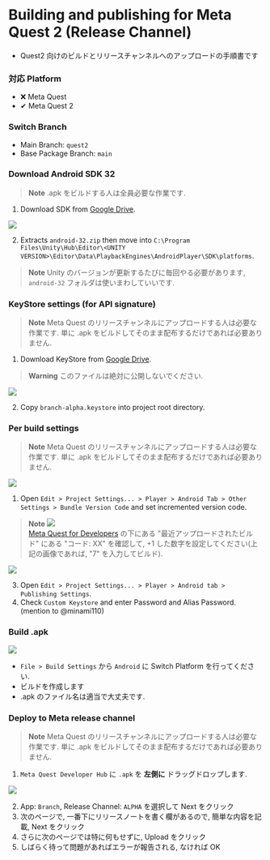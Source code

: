 ﻿# Building and publishing for Meta Quest 2 (Release Channel)

- Quest2 向けのビルドとリリースチャンネルへのアップロードの手順書です

### 対応 Platform
- ❌ Meta Quest
- ✔ Meta Quest 2

### Switch Branch
- Main Branch: `quest2`
- Base Package Branch: `main`

### Download Android SDK 32

> **Note**
> .apk をビルドする人は全員必要な作業です.

1. Download SDK from [Google Drive](https://drive.google.com/drive/u/1/folders/1veY9o9A6R2ql1FwOFO0pbo8SLrUwEYwu).

![](https://i.gyazo.com/aaf7c3f09c0c983580703fef5ee969ed.png)

2. Extracts `android-32.zip` then move
   into `C:\Program Files\Unity\Hub\Editor\<UNITY VERSION>\Editor\Data\PlaybackEngines\AndroidPlayer\SDK\platforms`.

> **Note**
> Unity のバージョンが更新するたびに毎回やる必要があります, `android-32` フォルダは使いまわしていいです.

### KeyStore settings (for API signature)

> **Note**
> Meta Quest のリリースチャンネルにアップロードする人は必要な作業です. 単に .apk をビルドしてそのまま配布するだけであれば必要ありません.

1. Download KeyStore from [Google Drive](https://drive.google.com/drive/u/1/folders/1Lnag0VZSbb2BxFMgSzJCirLm5YEf2WV0).

> **Warning**
> このファイルは絶対に公開しないでください.

![](https://i.gyazo.com/29e09c3557956f5993d4f528b1d683b6.png)

2. Copy `branch-alpha.keystore` into project root directory.

### Per build settings

> **Note**
> Meta Quest のリリースチャンネルにアップロードする人は必要な作業です. 単に .apk をビルドしてそのまま配布するだけであれば必要ありません.

![](https://i.gyazo.com/e6a5f0a549b95005f69db1ce1ccac25a.png)

1. Open `Edit > Project Settings... > Player > Android Tab > Other Settings > Bundle Version Code` and set incremented version code.

> **Note**
> ![](https://i.gyazo.com/f83afe0e41802db97982af3bc876deb3.png)  
> [Meta Quest for Developers](https://developer.oculus.com/manage/applications/9709965022407423/) の下にある "最近アップロードされたビルド" にある "コード: XX" を確認して, +1 した数字を設定してください(上記の画像であれば, "7" を入力してビルド).

![](https://i.gyazo.com/c79fc22f174d5119c9a3320e00f1e1a8.png)

3. Open `Edit > Project Settings... > Player > Android tab > Publishing Settings`.
4. Check `Custom Keystore` and enter Password and Alias Password. (mention to @minami110)

### Build .apk

![](https://i.gyazo.com/fd703822c40d424345dc69255fb0e76d.png)

- `File > Build Settings` から `Android` に Switch Platform
を行ってください.
- ビルドを作成します
- .apk のファイル名は適当で大丈夫です.

### Deploy to Meta release channel

> **Note**
> Meta Quest のリリースチャンネルにアップロードする人は必要な作業です. 単に .apk をビルドしてそのまま配布するだけであれば必要ありません.

1. `Meta Quest Developer Hub` に `.apk` を **左側に** ドラッグドロップします.

![](https://i.gyazo.com/75a25b8cf75675939938afc9ebb77161.png)

2. App: `Branch`, Release Channel: `ALPHA` を選択して Next をクリック
3. 次のページで, 一番下にリリースノートを書く欄があるので, 簡単な内容を記載, Next をクリック
4. さらに次のページでは特に何もせずに, Upload をクリック
5. しばらく待って問題があればエラーが報告される, なければ OK


